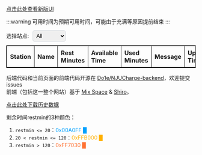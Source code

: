 <style>
  select {
    padding: 5px;
    margin-left: 10px;
    border-radius: 5px;
    border: 1px solid #ced4da;
    font-size: 14px;
  }
  table {
    width: 100% !important;
    border-collapse: collapse !important;
    margin-top: 10px !important;
  }
  table, th, td {
    border: 1px solid black !important;
    font-weight: bold !important;
  }
  th, td {
    padding: 8px !important;
    text-align: left !important;
  }
  thead {
    background-color: rgba(255, 255, 255, 0) !important;
  }
  tr {
    background-color: rgba(255, 255, 255, 0) !important;
  }
  th {
    position: sticky !important;
    top: 0 !important;
  }
  .blue-text {
    color: #00A0FF;
  }
  .yellow-text {
    color: #FFB000;
  }
  .red-text {
    color: #FF7030;
  }
</style>

[点击此处查看新版UI](/charge.html)

:::warning
可用时间为预期可用时间，可能由于充满等原因提前结束
:::

<div class="filter-container"><label for="filter-station">选择站点:</label><select id="filter-station"><option value="">All</option><option value="05栋">05栋</option><option value="17栋">17栋</option><option value="18栋">18栋</option><option value="24栋">24栋</option><option value="26栋">26栋</option><option value="27栋">27栋</option><option value="天文学院">天文学院</option><option value="游泳馆">游泳馆</option><option value="第十餐厅">第十餐厅</option></select></div>

<table id="outletTable">
  <thead>
    <tr>
      <th>Station</th>
      <th>Name</th>
      <th>Rest Minutes</th>
      <th>Available Time</th>
      <th>Used Minutes</th>
      <th>Message</th>
      <th>Update Time</th>
    </tr>
  </thead>
  <tbody>
  </tbody>
</table>

后端代码和当前页面的前端代码开源在 [Do1e/NJUCharge-backend](https://github.com/Do1e/NJUCharge-backend)，欢迎提交issues  
前端（包括这一整个网站）基于 [Mix Space](https://github.com/mx-space) & [Shiro](https://github.com/innei/Shiro)。

[点击此处下载历史数据](https://alist.do1e.cn/%E5%8D%97%E4%BA%AC%E5%A4%A7%E5%AD%A6/%E5%8D%97%E5%A4%A7%E4%BB%99%E6%9E%97%E5%85%85%E7%94%B5%E6%A1%A9%E7%8A%B6%E6%80%81%E5%8E%86%E5%8F%B2%E6%95%B0%E6%8D%AE)


剩余时间restmin的3种颜色：
1. `restmin <= 20`：<span style="color: #00A0FF">0x00A0FF █</span>
2. `20 < restmin <= 120`：<span style="color: #FFB000">0xFFB000 █</span>
3. `restmin > 120`：<span style="color: #FF7030">0xFF7030 █</span>

<script>
// 获取表格中的数据并赋予颜色
function fetchData() {
  fetch('/files/outlets.json')
    .then(response => response.json())
    .then(data => {
      const tableBody = document.getElementById('outletTable').getElementsByTagName('tbody')[0];
      const rows = tableBody.getElementsByTagName('tr');
      while (tableBody.firstChild) {
        tableBody.removeChild(tableBody.firstChild);
      }
      data.forEach(outlet => {
        const row = tableBody.insertRow();
        row.insertCell(0).textContent = outlet.station;
        row.insertCell(1).textContent = outlet.name;
        row.insertCell(2).textContent = outlet.restmin;
        row.insertCell(3).textContent = outlet.available_time;
        row.insertCell(4).textContent = outlet.usedmin;
        row.insertCell(5).textContent = outlet.msg;
        row.insertCell(6).textContent = outlet.update_time;

        if (outlet.restmin <= 20) {
          row.cells[2].className = 'blue-text';
        } else if (outlet.restmin > 120) {
          row.cells[2].className = 'red-text';
        } else {
          row.cells[2].className = 'yellow-text';
        }

        if (outlet.msg === "空闲") {
          row.cells[5].className = 'blue-text';
        } else if (outlet.msg === "故障") {
          row.cells[5].className = 'red-text';
        } else {
          row.cells[5].className = 'yellow-text';
        }
      });
    })
    .catch(error => {
      console.error('Error fetching data: ', error);
    })
    .finally(() => {
      filterTable();
    });
}
fetchData();
</script>
<script>
// 筛选功能实现
var filter = document.getElementById('filter-station');
var urlParams = new URLSearchParams(window.location.search);
var initialFilter = urlParams.get('filter') || '';
filter.value = initialFilter;
filterTable();

filter.addEventListener('change', function() {
  var selectedValue = filter.value;
  if (selectedValue === '') {
    urlParams.delete('filter');
  } else {
    urlParams.set('filter', selectedValue);
  }
  if (urlParams.toString() === '') {
    window.history.replaceState({}, '', location.pathname);
  } else {
    window.history.replaceState({}, '', `${location.pathname}?${urlParams}`);
  }
  filterTable();
});

function filterTable() {
  var rows = document.getElementsByTagName('tr');
  for (var i = 1; i < rows.length; i++) {
    var row = rows[i];
    var name = row.children[0].textContent.toLowerCase();
    var nameFilter = filter.value.toLowerCase();
    if (name.indexOf(nameFilter) !== -1 || nameFilter === '') {
      row.style.display = 'table-row';
    } else {
      row.style.display = 'none';
    }
  }
}
</script>

